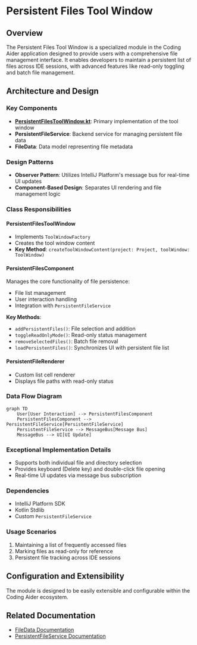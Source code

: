# Persistent Files Tool Window

## Overview
The Persistent Files Tool Window is a specialized module in the Coding Aider application designed to provide users with a comprehensive file management interface. It enables developers to maintain a persistent list of files across IDE sessions, with advanced features like read-only toggling and batch file management.

## Architecture and Design

### Key Components
- **[PersistentFilesToolWindow.kt](./PersistentFilesToolWindow.kt)**: Primary implementation of the tool window
- **PersistentFileService**: Backend service for managing persistent file data
- **FileData**: Data model representing file metadata

### Design Patterns
- **Observer Pattern**: Utilizes IntelliJ Platform's message bus for real-time UI updates
- **Component-Based Design**: Separates UI rendering and file management logic

### Class Responsibilities

#### PersistentFilesToolWindow
- Implements `ToolWindowFactory`
- Creates the tool window content
- **Key Method**: `createToolWindowContent(project: Project, toolWindow: ToolWindow)`

#### PersistentFilesComponent
Manages the core functionality of file persistence:
- File list management
- User interaction handling
- Integration with `PersistentFileService`

**Key Methods**:
- `addPersistentFiles()`: File selection and addition
- `toggleReadOnlyMode()`: Read-only status management
- `removeSelectedFiles()`: Batch file removal
- `loadPersistentFiles()`: Synchronizes UI with persistent file list

#### PersistentFileRenderer
- Custom list cell renderer
- Displays file paths with read-only status

### Data Flow Diagram
```mermaid
graph TD
    User[User Interaction] --> PersistentFilesComponent
    PersistentFilesComponent --> PersistentFileService[PersistentFileService]
    PersistentFileService --> MessageBus[Message Bus]
    MessageBus --> UI[UI Update]
```

### Exceptional Implementation Details
- Supports both individual file and directory selection
- Provides keyboard (Delete key) and double-click file opening
- Real-time UI updates via message bus subscription

### Dependencies
- IntelliJ Platform SDK
- Kotlin Stdlib
- Custom `PersistentFileService`

### Usage Scenarios
1. Maintaining a list of frequently accessed files
2. Marking files as read-only for reference
3. Persistent file tracking across IDE sessions

## Configuration and Extensibility
The module is designed to be easily extensible and configurable within the Coding Aider ecosystem.

## Related Documentation
- [FileData Documentation](../command/FileData.kt)
- [PersistentFileService Documentation](../services/PersistentFileService.kt)
